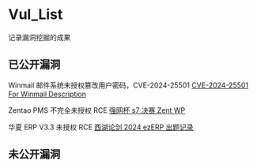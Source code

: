 # Vul_List

记录漏洞挖掘的成果

## 已公开漏洞

Winmail 邮件系统未授权篡改用户密码，CVE-2024-25501 [CVE-2024-25501 For Winmail Description ](https://gist.github.com/Drun1baby/8270239bed2952dbd99cc8d4262728e8)

Zentao PMS 不完全未授权 RCE [强网杯 s7 决赛 Zent WP](https://drun1baby.top/2024/01/15/强网杯-s7-决赛-Zent-WP/)

华夏 ERP V3.3 未授权 RCE [西湖论剑 2024 ezERP 出题记录](https://drun1baby.top/2024/02/10/西湖论剑-2024-ezERP-出题记录/)

## 未公开漏洞
